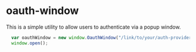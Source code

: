oauth-window
===============

This is a simple utility to allow users to authenticate via a popup window.



```javascript
  var oauthWindow = new window.OauthWindow("/link/to/your/auth-provider/url", 500);
  window.open();
